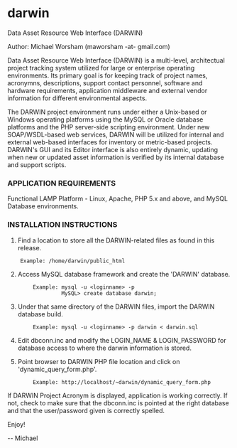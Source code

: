 # darwin
Data Asset Resource Web Interface (DARWIN)

Author: Michael Worsham (maworsham -at- gmail.com)

Data Asset Resource Web Interface (DARWIN) is a multi-level, architectual project tracking system utilized
for large or enterprise operating environments. Its primary goal is for keeping track of project names,
acronymns, descriptions, support contact personnel, software and hardware requirements, application
middleware and external vendor information for different environmental aspects.

The DARWIN project environment runs under either a Unix-based or Windows operating platforms using the
MySQL or Oracle database platforms and the PHP server-side scripting environment. Under new SOAP/WSDL-based
web services, DARWIN will be utilized for internal and external web-based interfaces for inventory or
metric-based projects. DARWIN's GUI and its Editor interface is also entirely dynamic, updating when new or
updated asset information is verified by its internal database and support scripts.


### APPLICATION REQUIREMENTS
Functional LAMP Platform - Linux, Apache, PHP 5.x and above, and MySQL Database environments.


### INSTALLATION INSTRUCTIONS
1) Find a location to store all the DARWIN-related files as found in
   this release. 
```
	Example: /home/darwin/public_html
```

2) Access MySQL database framework and create the 'DARWIN' database.
```
        Example: mysql -u <loginname> -p
                 MySQL> create database darwin;
```

3) Under that same directory of the DARWIN files, import the DARWIN database build.
```
        Example: mysql -u <loginname> -p darwin < darwin.sql
```

4) Edit dbconn.inc and modify the LOGIN_NAME & LOGIN_PASSWORD for
   database access to where the darwin information is stored.

5) Point browser to DARWIN PHP file location and click on 'dynamic_query_form.php'.
```
        Example: http://localhost/~darwin/dynamic_query_form.php
```

If DARWIN Project Acronym is displayed, application is working correctly. If not,
check to make sure that the dbconn.inc is pointed at the right database and that
the user/password given is correctly spelled.

Enjoy!

-- Michael


